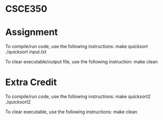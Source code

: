 # CSCE350
# Assignment
To compile/run code, use the following instructions:
    make quicksort
    ./quicksort input.txt

To clear executable/output file, use the following instruction:
    make clean

# Extra Credit
To compile/run code, use the following instructions:
    make quicksort2
    ./quicksort2

To clear executable, use the following instructions:
    make clean